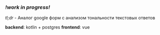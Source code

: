 ### ***!work in progress!***
*tl;dr* - Аналог google форм с анализом тональности текстовых ответов

**backend**: kotlin  + postgres
**frontend**: vue
